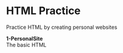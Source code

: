 # HTML Practice
Practice HTML by creating personal websites  
 
**1-PersonalSite**  
The basic HTML
